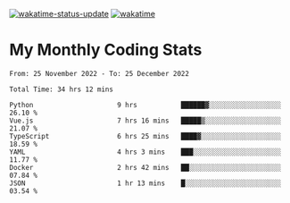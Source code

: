[![wakatime-status-update](https://github.com/noopurphalak/noopurphalak/workflows/wakatime-status-update/badge.svg)](https://github.com/noopurphalak/noopurphalak/actions/workflows/main.yml)
[![wakatime](https://wakatime.com/badge/user/80ace140-ef40-4fdd-b8ed-f3be3d2e1aea.svg)](https://wakatime.com/@80ace140-ef40-4fdd-b8ed-f3be3d2e1aea)

# My Monthly Coding Stats

<!--START_SECTION:waka-->

```text
From: 25 November 2022 - To: 25 December 2022

Total Time: 34 hrs 12 mins

Python                     9 hrs           ██████▓░░░░░░░░░░░░░░░░░░   26.10 %
Vue.js                     7 hrs 16 mins   █████▒░░░░░░░░░░░░░░░░░░░   21.07 %
TypeScript                 6 hrs 25 mins   ████▓░░░░░░░░░░░░░░░░░░░░   18.59 %
YAML                       4 hrs 3 mins    ███░░░░░░░░░░░░░░░░░░░░░░   11.77 %
Docker                     2 hrs 42 mins   ██░░░░░░░░░░░░░░░░░░░░░░░   07.84 %
JSON                       1 hr 13 mins    █░░░░░░░░░░░░░░░░░░░░░░░░   03.54 %
```

<!--END_SECTION:waka-->
